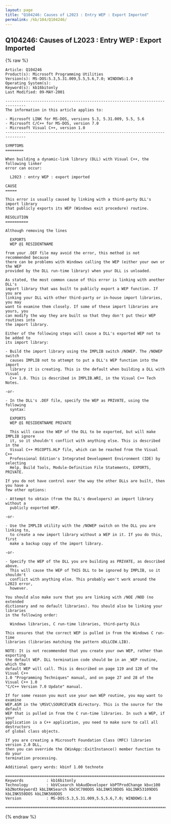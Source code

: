 ```yaml
---
layout: page
title: "Q104246: Causes of L2023 : Entry WEP : Export Imported"
permalink: /kb/104/Q104246/
---
```


## Q104246: Causes of L2023 : Entry WEP : Export Imported

{% raw %}

	Article: Q104246
	Product(s): Microsoft Programming Utilities
	Version(s): MS-DOS:5.3,5.31.009,5.5,5.6,7.0; WINDOWS:1.0
	Operating System(s): 
	Keyword(s): kb16bitonly
	Last Modified: 09-MAY-2001
	
	-------------------------------------------------------------------------------
	The information in this article applies to:
	
	- Microsoft LINK for MS-DOS, versions 5.3, 5.31.009, 5.5, 5.6 
	- Microsoft C/C++ for MS-DOS, version 7.0 
	- Microsoft Visual C++, version 1.0 
	-------------------------------------------------------------------------------
	
	SYMPTOMS
	========
	
	When building a dynamic-link library (DLL) with Visual C++, the following linker
	error can occur:
	
	  L2023 : entry WEP : export imported
	
	CAUSE
	=====
	
	This error is usually caused by linking with a third-party DLL's import library
	that publicly exports its WEP (Windows exit procedure) routine.
	
	RESOLUTION
	==========
	
	Although removing the lines
	
	  EXPORTS
	  WEP @1 RESIDENTNAME
	
	from your .DEF file may avoid the error, this method is not recommended because
	there can be problems with Windows calling the WEP (either your own or the WEP
	provided by the DLL run-time library) when your DLL is unloaded.
	
	As stated, the most common cause of this error is linking with another DLL's
	import library that was built to publicly export a WEP function. If you are
	linking your DLL with other third-party or in-house import libraries, you may
	want to examine them closely. If some of these import libraries are yours, you
	can modify the way they are built so that they don't put their WEP routines into
	the import library.
	
	Either of the following steps will cause a DLL's exported WEP not to be added to
	its import library:
	
	- Build the import library using the IMPLIB switch /NOWEP. The /NOWEP switch
	  causes IMPLIB not to attempt to put a DLL's WEP function into the import
	  library it is creating. This is the default when building a DLL with Visual
	  C++ 1.0. This is described in IMPLIB.WRI, in the Visual C++ Tech Notes.
	
	-or-
	
	- In the DLL's .DEF file, specify the WEP as PRIVATE, using the following
	  syntax:
	
	  EXPORTS
	  WEP @1 RESIDENTNAME PRIVATE
	
	  This will cause the WEP of the DLL to be exported, but will make IMPLIB ignore
	  it, so it shouldn't conflict with anything else. This is described in the
	  Visual C++ MSCOPTS.HLP file, which can be reached from the Visual C++
	  Professional Edition's Integrated Development Environment (IDE) by selecting
	  Help, Build Tools, Module-Definition File Statements, EXPORTS, PRIVATE.
	
	If you do not have control over the way the other DLLs are built, then you have a
	few other options:
	
	- Attempt to obtain (from the DLL's developers) an import library without a
	  publicly exported WEP.
	
	-or-
	
	- Use the IMPLIB utility with the /NOWEP switch on the DLL you are linking to,
	  to create a new import library without a WEP in it. If you do this, first
	  make a backup copy of the import library.
	
	-or-
	
	- Specify the WEP of the DLL you are building as PRIVATE, as described above.
	  This will cause the WEP of THIS DLL to be ignored by IMPLIB, so it shouldn't
	  conflict with anything else. This probably won't work around the L2023 error,
	  however.
	
	You should also make sure that you are linking with /NOE /NOD (no extended
	dictionary and no default libraries). You should also be linking your libraries
	in the following order:
	
	  Windows libraries, C run-time libraries, third-party DLLs
	
	This ensures that the correct WEP is pulled in from the Windows C run-time
	libraries (libraries matching the pattern xDLLCEW.LIB).
	
	NOTE: It is not recommended that you create your own WEP, rather than exporting
	the default WEP. DLL termination code should be in an _WEP routine, which the
	default WEP will call. This is described on page 119 and 120 of the Visual C++
	1.0 "Programming Techniques" manual, and on page 27 and 28 of the Visual C++ 1.0
	"C/C++ Version 7.0 Update" manual.
	
	If for some reason you must use your own WEP routine, you may want to examine
	WEP.ASM in the \MSVC\SOURCE\WIN directory. This is the source for the default
	WEP that is pulled in from the C run-time libraries. In such a WEP, if your
	application is a C++ application, you need to make sure to call all destructors
	of global class objects.
	
	If you are creating a Microsoft Foundation Class (MFC) libraries version 2.0 DLL,
	then you can override the CWinApp::ExitInstance() member function to do your
	termination processing.
	
	Additional query words: kbinf 1.00 technote
	
	======================================================================
	Keywords          : kb16bitonly 
	Technology        : kbVCsearch kbAudDeveloper kbPTProdChange kbvc100 kbZNotKeyword3 kbLINKSearch kbCVC700DOS kbLINK530DOS kbLINK53109DOS kbLINK550DOS kbLINK560DOS
	Version           : MS-DOS:5.3,5.31.009,5.5,5.6,7.0; WINDOWS:1.0
	
	=============================================================================
	

{% endraw %}
